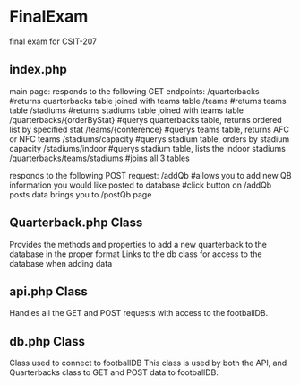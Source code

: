 # FinalExam
final exam for CSIT-207


index.php
--------------
main page:
responds to the following GET endpoints:
/quarterbacks                   #returns quarterbacks table joined with teams table
/teams                          #returns teams table
/stadiums                       #returns stadiums table joined with teams table
/quarterbacks/{orderByStat}     #querys quarterbacks table, returns ordered list by specified stat
/teams/{conference}             #querys teams table, returns AFC or NFC teams
/stadiums/capacity              #querys stadium table, orders by stadium capacity
/stadiums/indoor                #querys stadium table, lists the indoor stadiums
/quarterbacks/teams/stadiums    #joins all 3 tables

responds to the following POST request:
/addQb  #allows you to add new QB information you would like posted to database
        #click button on /addQb posts data brings you to /postQb page

Quarterback.php Class
-----------------------
Provides the methods and properties to add a new quarterback to the database in the proper format
Links to the db class for access to the database when adding data

api.php Class
-----------------
Handles all the GET and POST requests with access to the footballDB.

db.php Class
---------------
Class used to connect to footballDB
This class is used by both the API, and Quarterbacks class to GET and POST data to footballDB.
